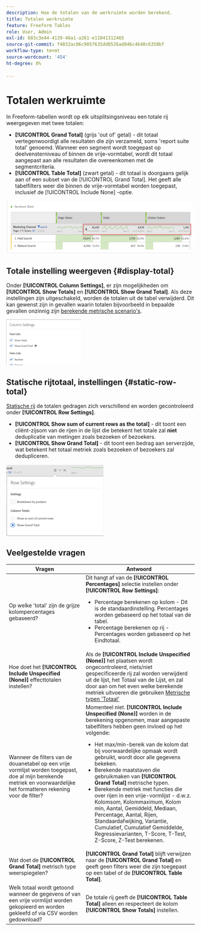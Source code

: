 ```yaml
---
description: Hoe de totalen van de werkruimte worden berekend.
title: Totalen werkruimte
feature: Freeform Tables
role: User, Admin
exl-id: 883c3e44-4139-46a1-a261-e11841312465
source-git-commit: f4032ac06c9057635dd0526ad046c4640c6350bf
workflow-type: tm+mt
source-wordcount: '454'
ht-degree: 0%

---
```


# Totalen werkruimte

In Freeform-tabellen wordt op elk uitsplitsingsniveau een totale rij weergegeven met twee totalen:

* **[!UICONTROL Grand Total]** (grijs &#39;out of&#39; getal) - dit totaal vertegenwoordigt alle resultaten die zijn verzameld, soms &#39;report suite total&#39; genoemd. Wanneer een segment wordt toegepast op deelvensterniveau of binnen de vrije-vormtabel, wordt dit totaal aangepast aan alle resultaten die overeenkomen met de segmentcriteria.
* **[!UICONTROL Table Total]** (zwart getal) - dit totaal is doorgaans gelijk aan of een subset van de [!UICONTROL Grand Total]. Het geeft alle tabelfilters weer die binnen de vrije-vormtabel worden toegepast, inclusief de [!UICONTROL Include None] -optie.

![](assets/total-row.png)

## Totale instelling weergeven {#display-total}

Onder **[!UICONTROL Column Settings]**, er zijn mogelijkheden om **[!UICONTROL Show Totals]** en **[!UICONTROL Show Grand Total]**. Als deze instellingen zijn uitgeschakeld, worden de totalen uit de tabel verwijderd. Dit kan gewenst zijn in gevallen waarin totalen bijvoorbeeld in bepaalde gevallen onzinnig zijn [berekende metrische scenario&#39;s](https://experienceleague.adobe.com/docs/analytics/components/calculated-metrics/calcmetrics-reference/cm-totals.html).

![](assets/column-settings-total.png)

## Statische rijtotaal, instellingen {#static-row-total}

[Statische rij](https://experienceleague.adobe.com/docs/analytics/analyze/analysis-workspace/visualizations/freeform-table/column-row-settings/manual-vs-dynamic-rows.html) de totalen gedragen zich verschillend en worden gecontroleerd onder **[!UICONTROL Row Settings]**.

* **[!UICONTROL Show sum of current rows as the total]** - dit toont een cliënt-zijsom van de rijen in de lijst die betekent het totale zal **niet** deduplicatie van metingen zoals bezoeken of bezoekers.
* **[!UICONTROL Show Grand Total]** - dit toont een bedrag aan serverzijde, wat betekent het totaal metriek zoals bezoeken of bezoekers zal dedupliceren.

![](assets/static-rows.png)

## Veelgestelde vragen

| Vragen | Antwoord |
|---|---|
| Op welke &#39;total&#39; zijn de grijze kolompercentages gebaseerd? | Dit hangt af van de **[!UICONTROL Percentages]** selectie instellen onder **[!UICONTROL Row Settings]**:<ul><li>Percentage berekenen op kolom - Dit is de standaardinstelling. Percentages worden gebaseerd op het totaal van de tabel.</li><li>Percentage berekenen op rij - Percentages worden gebaseerd op het Eindtotaal.</li></ul> |
| Hoe doet het **[!UICONTROL Include Unspecified (None)]** effecttotalen instellen? | Als de **[!UICONTROL Include Unspecified (None)]** het plaatsen wordt ongecontroleerd, niets/niet gespecificeerde rij zal worden verwijderd uit de lijst, het Totaal van de Lijst, en zal door aan om het even welke berekende metriek uitvoeren die gebruiken [Metrische typen &#39;Totaal&#39;](https://experienceleague.adobe.com/docs/analytics/components/calculated-metrics/calcmetric-workflow/m-metric-type-alloc.html) |
| Wanneer de filters van de douanetabel op een vrije vormlijst worden toegepast, doe al mijn berekende metriek en voorwaardelijke het formatteren rekening voor de filter? | Momenteel niet. **[!UICONTROL Include Unspecified (None)]** worden in de berekening opgenomen, maar aangepaste tabelfilters hebben geen invloed op het volgende:<ul><li>Het max/min-bereik van de kolom dat bij voorwaardelijke opmaak wordt gebruikt, wordt door alle gegevens bekeken.</li><li>Berekende maatstaven die gebruikmaken van **[!UICONTROL Grand Total]** metrische typen.</li><li>Berekende metriek met functies die over rijen in een vrije-vormlijst - d.w.z. Kolomsom, Kolommaximum, Kolom min, Aantal, Gemiddeld, Mediaan, Percentage, Aantal, Rijen, Standaardafwijking, Variantie, Cumulatief, Cumulatief Gemiddelde, Regressievarianten, T-Score, T-Test, Z-Score, Z-Test berekenen.</li></ul> |
| Wat doet de **[!UICONTROL Grand Total]** metrisch type weerspiegelen? | **[!UICONTROL Grand Total]** blijft verwijzen naar de **[!UICONTROL Grand Total]** en geeft geen filters weer die zijn toegepast op een tabel of de **[!UICONTROL Table Total]**. |
| Welk totaal wordt getoond wanneer de gegevens of van een vrije vormlijst worden gekopieerd en worden gekleefd of via CSV worden gedownload? | De totale rij geeft de **[!UICONTROL Table Total]** alleen en respecteert de kolom **[!UICONTROL Show Totals]** instellen. |
